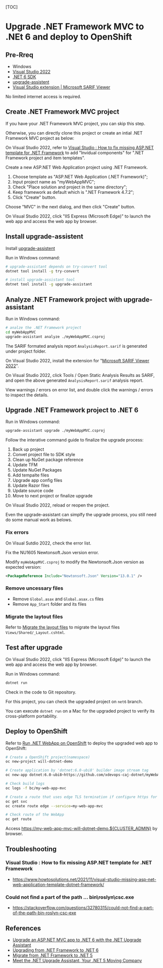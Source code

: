 [TOC]

# Upgrade .NET Framework MVC to .NEt 6 and deploy to OpenShift

## Pre-Rreq

- Windows
- [Visual Studio 2022](https://visualstudio.microsoft.com/vs/)
- [.NET 6 SDK](https://dotnet.microsoft.com/en-us/download/dotnet)
- [upgrade-assistent](https://github.com/dotnet/upgrade-assistant/)
- [Visual Studio extension | Microsoft SARIF Viewer](https://marketplace.visualstudio.com/items?itemName=WDGIS.MicrosoftSarifViewer)

No limited internet access is required.

## Create .NET Framework MVC project

If you have your .NET Framework MVC project, you can skip this step.

Otherwise, you can directly clone this project or create an intial .NET Framework MVC project as below:

On Visual Studio 2022, refer to [Visual Studio : How to fix missing ASP.NET template for .NET Framework](https://www.howtosolutions.net/2021/11/visual-studio-missing-asp-net-web-application-template-dotnet-framework/) to add "Invidual components" for ".NET Framework project and item templates".

Create a new ASP.NET Web Application project using .NET Framework.
1. Choose template as "ASP.NET Web Application (.NET Framework)";
2. Input project name as "myWebAppMVC";
3. Check "Place solution and project in the same directory";
4. Keep framework as default which is ".NET Framework 4.7.2";
5. Click "Create" button.

Choose "MVC" in the next dialog, and then click "Create" button.

On Visual Studio 2022, click "IIS Express (Microsoft Edge)" to launch the web app and access the web app by browser.

## Install upgrade-assistent

Install [upgrade-assistent](https://github.com/dotnet/upgrade-assistant/)

Run in Windows command:
```bash
# upgrade-assistant depends on try-convert tool
dotnet tool install -g try-convert

# install upgrade-assistant tool
dotnet tool install -g upgrade-assistant

```

## Analyze .NET Framework project with upgrade-assistant

Run in Windows command:
```bash
# analze the .NET Framework project
cd myWebAppMVC
upgrade-assistant analyze ./myWebAppMVC.csproj

```

The SARIF formated analysis report `AnalysisReport.sarif` is generated under project folder.

On Visual Studio 2022, install the extension for "[Microsoft SARIF Viewer 2022](https://marketplace.visualstudio.com/items?itemName=WDGIS.MicrosoftSarifViewer)".

On Visual Studio 2022, click Tools / Open Static Analysis Results as SARIF, and open the above generated `AnalysisReport.sarif` analysis report.

View warnings / errors on error list, and double click the warnings / errors to inspect the details.


## Upgrade .NET Framework project to .NET 6

Run in Windows command:
```bash
upgrade-assistant upgrade ./myWebAppMVC.csproj
```

Follow the interative command guide to finalize the upgrade process:

1. Back up project
2. Convet project file to SDK style
3. Clean up NuGet package reference
4. Update TFM
5. Update NuGet Packages
6. Add tempalte files
7. Upgrade app config files
8. Update Razor files
9. Update source code
10. Move to next project or finalize upgrade

On Visual Studio 2022, reload or reopen the project.

Even the upgrade-assistant can simplfy the upgrade process, you still need do some manual work as belows.

### Fix errors

On Visual Sutdio 2022, check the error list.

Fix the NU1605 Newtonsoft.Json version error.

Modify `myWebAppMVC.csproj` to modify the Newtonsoft.Json version as expected version:
```xml
<PackageReference Include="Newtonsoft.Json" Version="13.0.1" />
```


### Remove uncessary files

- Remove `Global.asax` and `Global.asax.cs` files
- Remove `App_Start` folder and its files

### Migrate the laytout files

Refer to [Migrate the layout files](https://docs.microsoft.com/en-us/aspnet/core/migration/mvc?view=aspnetcore-5.0&preserve-view=true#migrate-the-layout-files) to migrate the layout files `Views/Shared/_Layout.cshtml`.


## Test after upgrade

On Visual Studio 2022, click "IIS Express (Microsoft Edge)" to launch the web app and access the web app by browser.

Run in Windows command:
```bash
dotnet run
```

Check in the code to Git repository.

For this project, you can check the upgraded project on `net6` branch.

You can execute `dotnet run` on a Mac for the upgraded project to verify its cross-platform portability.

## Deploy to OpenShift

Refer to [Run .NET WebApp on OpenShift](https://github.com/xdevops-caj-dotnet/myWebApp) to deploy the upgraded web app to OpenShift:

```bash
# Create a OpenShift project(namespace)
oc new-project will-dotnet-demo

# Create application by 'dotnet:6.0-ubi8' builder image stream tag
oc new-app dotnet:6.0-ubi8~https://github.com/xdevops-caj-dotnet/myWebAppMVC.git#net6 --name my-web-app-mvc

# Check build logs
oc logs -f bc/my-web-app-mvc

# Create a route that uses edge TLS termination if configure https for .NET app
oc get svc
oc create route edge --service=my-web-app-mvc

# Check route of the WebApp
oc get route

```

Access <https://my-web-app-mvc-will-dotnet-demo.${CLUSTER_ADMIN}> by browser.


## Troubleshooting

### Visual Studio : How to fix missing ASP.NET template for .NET Framework
- <https://www.howtosolutions.net/2021/11/visual-studio-missing-asp-net-web-application-template-dotnet-framework/>

### Could not find a part of the path ... bin\roslyn\csc.exe

- <https://stackoverflow.com/questions/32780315/could-not-find-a-part-of-the-path-bin-roslyn-csc-exe>

## References

- [Upgrade an ASP.NET MVC app to .NET 6 with the .NET Upgrade Assistant](https://docs.microsoft.com/en-us/dotnet/core/porting/upgrade-assistant-aspnetmvc)
- [Upgrading from .NET Framework to .NET 6](https://www.youtube.com/watch?v=cOHXt_0VDRI)
- [Migrate from .NET Framework to .NET 5](https://medium.com/@dumindudesilva/migrate-from-the-net-framework-to-net-5-5aef306d10f5)
- [Meet the .NET Upgrade Assistant, Your .NET 5 Moving Company](https://www.daveabrock.com/2021/04/18/meet-dotnet-upgrade-assistant-your-dotnet-5-moving-company/)